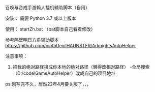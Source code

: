 召唤与合成手游赖人挂机辅助脚本（自用）

安装：
需要 Python 3.7 或以上版本

使用：
startZh.bat
（bat脚本自己看着修改）

参考隔壁明日方舟辅助脚本 https://github.com/ninthDevilHAUNSTER/ArknightsAutoHelper

注意事项：
1. 把我的绝对路径换成你本地的绝对路径（懒得改相对路径） -全局搜索（D:\\code\\GameAutoHelper）改成自己的项目地址

ps:刚写完不久，居然22年4月要关服了，，，
